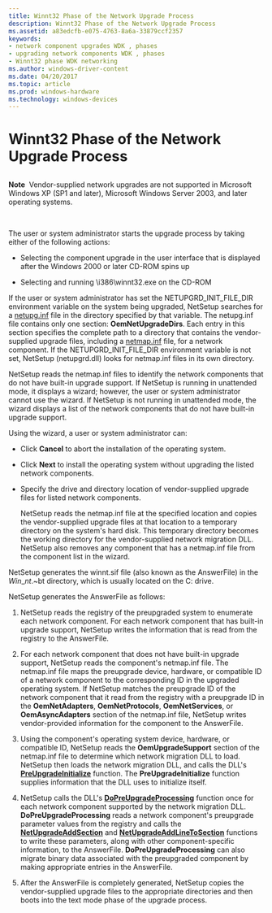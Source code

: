```yaml
---
title: Winnt32 Phase of the Network Upgrade Process
description: Winnt32 Phase of the Network Upgrade Process
ms.assetid: a83edcfb-e075-4763-8a6a-33879ccf2357
keywords:
- network component upgrades WDK , phases
- upgrading network components WDK , phases
- Winnt32 phase WDK networking
ms.author: windows-driver-content
ms.date: 04/20/2017
ms.topic: article
ms.prod: windows-hardware
ms.technology: windows-devices
---
```


# Winnt32 Phase of the Network Upgrade Process


## <a href="" id="ddk-winnt32-phase-of-the-network-upgrade-process-ng"></a>


**Note**  Vendor-supplied network upgrades are not supported in Microsoft Windows XP (SP1 and later), Microsoft Windows Server 2003, and later operating systems.

 

The user or system administrator starts the upgrade process by taking either of the following actions:

-   Selecting the component upgrade in the user interface that is displayed after the Windows 2000 or later CD-ROM spins up

-   Selecting and running \\i386\\winnt32.exe on the CD-ROM

If the user or system administrator has set the NETUPGRD\_INIT\_FILE\_DIR environment variable on the system being upgraded, NetSetup searches for a [netupg.inf](creating-a-netupg-inf-file.md) file in the directory specified by that variable. The netupg.inf file contains only one section: **OemNetUpgradeDirs**. Each entry in this section specifies the complete path to a directory that contains the vendor-supplied upgrade files, including a [netmap.inf](creating-a-netmap-inf-file.md) file, for a network component. If the NETUPGRD\_INIT\_FILE\_DIR environment variable is not set, NetSetup (netupgrd.dll) looks for netmap.inf files in its own directory.

NetSetup reads the netmap.inf files to identify the network components that do not have built-in upgrade support. If NetSetup is running in unattended mode, it displays a wizard; however, the user or system administrator cannot use the wizard. If NetSetup is not running in unattended mode, the wizard displays a list of the network components that do not have built-in upgrade support.

Using the wizard, a user or system administrator can:

-   Click **Cancel** to abort the installation of the operating system.

-   Click **Next** to install the operating system without upgrading the listed network components.

-   Specify the drive and directory location of vendor-supplied upgrade files for listed network components.

    NetSetup reads the netmap.inf file at the specified location and copies the vendor-supplied upgrade files at that location to a temporary directory on the system's hard disk. This temporary directory becomes the working directory for the vendor-supplied network migration DLL. NetSetup also removes any component that has a netmap.inf file from the component list in the wizard.

NetSetup generates the winnt.sif file (also known as the AnswerFile) in the $Win\_nt$.~bt directory, which is usually located on the C: drive.

NetSetup generates the AnswerFile as follows:

1.  NetSetup reads the registry of the preupgraded system to enumerate each network component. For each network component that has built-in upgrade support, NetSetup writes the information that is read from the registry to the AnswerFile.

2.  For each network component that does not have built-in upgrade support, NetSetup reads the component's netmap.inf file. The netmap.inf file maps the preupgrade device, hardware, or compatible ID of a network component to the corresponding ID in the upgraded operating system. If NetSetup matches the preupgrade ID of the network component that it read from the registry with a preupgrade ID in the **OemNetAdapters**, **OemNetProtocols**, **OemNetServices**, or **OemAsyncAdapters** section of the netmap.inf file, NetSetup writes vendor-provided information for the component to the AnswerFile.

3.  Using the component's operating system device, hardware, or compatible ID, NetSetup reads the **OemUpgradeSupport** section of the netmap.inf file to determine which network migration DLL to load. NetSetup then loads the network migration DLL, and calls the DLL's [**PreUpgradeInitialize**](https://msdn.microsoft.com/library/windows/hardware/ff562439) function. The **PreUpgradeInitialize** function supplies information that the DLL uses to initialize itself.

4.  NetSetup calls the DLL's [**DoPreUpgradeProcessing**](https://msdn.microsoft.com/library/windows/hardware/ff545634) function once for each network component supported by the network migration DLL. **DoPreUpgradeProcessing** reads a network component's preupgrade parameter values from the registry and calls the [**NetUpgradeAddSection**](https://msdn.microsoft.com/library/windows/hardware/ff559063) and [**NetUpgradeAddLineToSection**](https://msdn.microsoft.com/library/windows/hardware/ff559059) functions to write these parameters, along with other component-specific information, to the AnswerFile. **DoPreUpgradeProcessing** can also migrate binary data associated with the preupgraded component by making appropriate entries in the AnswerFile.

5.  After the AnswerFile is completely generated, NetSetup copies the vendor-supplied upgrade files to the appropriate directories and then boots into the text mode phase of the upgrade process.

 

 





